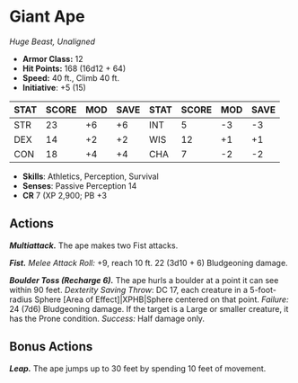 # Giant Ape

*Huge Beast, Unaligned*

- **Armor Class:** 12
- **Hit Points:** 168 (16d12 + 64)
- **Speed:** 40 ft., Climb 40 ft.
- **Initiative**: +5 (15)

|STAT|SCORE|MOD|SAVE|STAT|SCORE|MOD|SAVE|
| --- | --- | --- | ---- |---| --- | --- | ---- |
| STR | 23 | +6 | +6 | INT | 5 | -3 | -3 |
| DEX | 14 | +2 | +2 | WIS | 12 | +1 | +1 |
| CON | 18 | +4 | +4 | CHA | 7 | -2 | -2 |

- **Skills**: Athletics, Perception, Survival
- **Senses**: Passive Perception 14
- **CR** 7 (XP 2,900; PB +3

## Actions

***Multiattack.*** The ape makes two Fist attacks.

***Fist.*** *Melee Attack Roll:* +9, reach 10 ft. 22 (3d10 + 6) Bludgeoning damage.

***Boulder Toss (Recharge 6).*** The ape hurls a boulder at a point it can see within 90 feet. *Dexterity Saving Throw*: DC 17, each creature in a 5-foot-radius Sphere [Area of Effect]|XPHB|Sphere centered on that point. *Failure:*  24 (7d6) Bludgeoning damage. If the target is a Large or smaller creature, it has the Prone condition. *Success:*  Half damage only.


## Bonus Actions

***Leap.*** The ape jumps up to 30 feet by spending 10 feet of movement.

